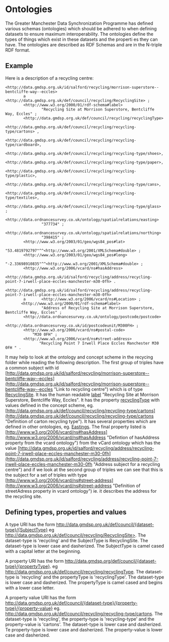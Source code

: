 Ontologies
==========

The Greater Manchester Data Synchronization Programme has defined various schemas (ontologies) which should be adhered to when defining datasets to ensure maximum interoperability.  The ontologies define the types of things which exist in these datasets and the properti
es they can have. The ontologies are described as RDF Schemas and are in the N-triple RDF format.

Example
-------

Here is a description of a recycling centre:

    <http://data.gmdsp.org.uk/id/salford/recycling/morrison-superstore--bentcliffe-way--eccles>
            a       <http://data.gmdsp.org.uk/def/council/recycling/RecyclingSite> ;
            <http://www.w3.org/2000/01/rdf-schema#label>
                    "Recycling Site at Morrison Superstore, Bentcliffe Way, Eccles" ;
            <http://data.gmdsp.org.uk/def/council/recycling/recyclingType>
                    <http://data.gmdsp.org.uk/def/council/recycling/recycling-type/cartons> , 
                    <http://data.gmdsp.org.uk/def/council/recycling/recycling-type/cardboard>, 
                    <http://data.gmdsp.org.uk/def/council/recycling/recycling-type/shoes>,
                    <http://data.gmdsp.org.uk/def/council/recycling/recycling-type/paper>, 
                    <http://data.gmdsp.org.uk/def/council/recycling/recycling-type/plastic>,
                    <http://data.gmdsp.org.uk/def/council/recycling/recycling-type/cans>,
                    <http://data.gmdsp.org.uk/def/council/recycling/recycling-type/textiles>,
                    <http://data.gmdsp.org.uk/def/council/recycling/recycling-type/glass> ;
            <http://data.ordnancesurvey.co.uk/ontology/spatialrelations/easting>
                    "377734" ;
            <http://data.ordnancesurvey.co.uk/ontology/spatialrelations/northing>
                    "398415" ;
            <http://www.w3.org/2003/01/geo/wgs84_pos#lat>
                   "53.4819792797"^^<http://www.w3.org/2001/XMLSchema#double> ;
            <http://www.w3.org/2003/01/geo/wgs84_pos#long>
                   "-2.33698910835"^^<http://www.w3.org/2001/XMLSchema#double> ;
            <http://www.w3.org/2006/vcard/ns#hasAddress>
                   <http://data.gmdsp.org.uk/id/salford/recycling/address/recycling-point-7-irwell-place-eccles-manchester-m30-0fh> .
    
    <http://data.gmdsp.org.uk/id/salford/recycling/address/recycling-point-7-irwell-place-eccles-manchester-m30-0fh>
            a       <http://www.w3.org/2006/vcard/ns#Location> ;
           <http://www.w3.org/2000/01/rdf-schema#label>
                    "Address of Recycling Site at Morrison Superstore, Bentcliffe Way, Eccles" ;
            <http://data.ordnancesurvey.co.uk/ontology/postcode/postcode>
                    <http://data.ordnancesurvey.co.uk/id/postcodeunit/M300FH> ;
            <http://www.w3.org/2006/vcard/ns#postal-code>
                "M30 0FH" ;
            <http://www.w3.org/2006/vcard/ns#street-address>
                   "Recycling Point 7 Irwell Place Eccles Manchester M30 0FH " .

It may help to look at the ontology and concept scheme in the recycing folder while reading the following description.
The first group of triples have a common subject with id [http://data.gmdsp.org.uk/id/salford/recycling/morrison-superstore--bentcliffe-way--eccles](http://data.gmdsp.org.uk/id/salford/recycling/morrison-superstore--bentcliffe-way--eccles "Link to recycling centre") which is of type [RecyclingSite](http://data.gmdsp.org.uk/def/council/recycling/RecyclingSite "Definition of a Recycling Site"). It has the human readable [label](http://www.w3.org/2000/01/rdf-schema#label "Definition of Label") "Recycling Site at Morrison Superstore, Bentcliffe Way, Eccles". It has the property [recyclingType](http://data.gmdsp.org.uk/def/council/recycling/recyclingType "Definition of recycling type") with values defined in the concept scheme, eg. [http://data.gmdsp.org.uk/def/council/recycling/recycling-type/cartons](http://data.gmdsp.org.uk/def/council/recycling/recycling-type/cartons "Definition of carton recycling type"). It has several properties which are defined in other ontologies, eg. [Eastings](http://data.ordnancesurvey.co.uk/ontology/spatialrelations/easting "Definition of Eastings from OS"). The final property listed is [http://www.w3.org/2006/vcard/ns#hasAddress](http://www.w3.org/2006/vcard/ns#hasAddress "Defintion of hasAddress property from the vcard ontology") from the vCard ontology which has the value [http://data.gmdsp.org.uk/id/salford/recycling/address/recycling-point-7-irwell-place-eccles-manchester-m30-0fh](http://data.gmdsp.org.uk/id/salford/recycling/address/recycling-point-7-irwell-place-eccles-manchester-m30-0fh "Address subject for a recycling centre") and if we look at the second group of triples we can see that this is the subject for a set of triples with type [http://www.w3.org/2006/vcard/ns#street-address](http://www.w3.org/2006/vcard/ns#street-address "Definition of streetAdress property in vcard ontology") ie. it describes the address for the recycling site.

Defining types, properties and values
-------------------------------------

A type URI has the form http://data.gmdsp.org.uk/def/council/{dataset-type}/{SubjectType} eg http://data.gmdsp.org.uk/def/council/recycling/RecyclingSite>. The dataset-type is 'recycling' and the SubjectType is RecyclingSite. The dataset-type is lower case and dasherized. The SubjectType is camel cased with a capital letter at the beginning.

A property URI has the form http://data.gmdsp.org/def/council/{dataset-type}/{propertyType}. eg http://data.gmdsp.org.uk/def/council/recycling/recyclingType. The dataset-type is 'recycling' and the propertyType is 'recyclingType'. The dataset-type is lower case and dasherized. The propertyType is camel cased and begins with a lower case letter.

A property value URI has the form http://data.gmdsp.org.uk/def/council/{dataset-type}/{property-type}/{property-value} eg. http://data.gmdsp.org.uk/def/council/recycling/recycling-type/cartons. The dataset-type is 'recycling', the property-type is 'recycling-type' and the property-value is 'cartons'. The dataset-type is lower case and dasherized. Te property-type is lower case and dasherized. The property-value is lower case and dasherized. 
